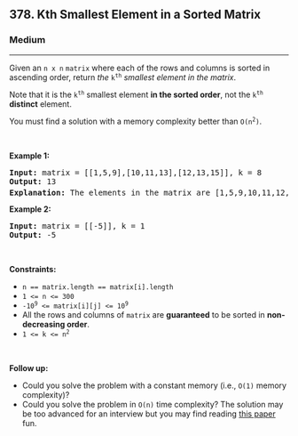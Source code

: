 <h2>378. Kth Smallest Element in a Sorted Matrix</h2><h3>Medium</h3><hr><div style="user-select: auto;"><p style="user-select: auto;">Given an <code style="user-select: auto;">n x n</code> <code style="user-select: auto;">matrix</code> where each of the rows and columns is sorted in ascending order, return <em style="user-select: auto;">the</em> <code style="user-select: auto;">k<sup style="user-select: auto;">th</sup></code> <em style="user-select: auto;">smallest element in the matrix</em>.</p>

<p style="user-select: auto;">Note that it is the <code style="user-select: auto;">k<sup style="user-select: auto;">th</sup></code> smallest element <strong style="user-select: auto;">in the sorted order</strong>, not the <code style="user-select: auto;">k<sup style="user-select: auto;">th</sup></code> <strong style="user-select: auto;">distinct</strong> element.</p>

<p style="user-select: auto;">You must find a solution with a memory complexity better than <code style="user-select: auto;">O(n<sup style="user-select: auto;">2</sup>)</code>.</p>

<p style="user-select: auto;">&nbsp;</p>
<p style="user-select: auto;"><strong style="user-select: auto;">Example 1:</strong></p>

<pre style="user-select: auto;"><strong style="user-select: auto;">Input:</strong> matrix = [[1,5,9],[10,11,13],[12,13,15]], k = 8
<strong style="user-select: auto;">Output:</strong> 13
<strong style="user-select: auto;">Explanation:</strong> The elements in the matrix are [1,5,9,10,11,12,13,<u style="user-select: auto;"><strong style="user-select: auto;">13</strong></u>,15], and the 8<sup style="user-select: auto;">th</sup> smallest number is 13
</pre>

<p style="user-select: auto;"><strong style="user-select: auto;">Example 2:</strong></p>

<pre style="user-select: auto;"><strong style="user-select: auto;">Input:</strong> matrix = [[-5]], k = 1
<strong style="user-select: auto;">Output:</strong> -5
</pre>

<p style="user-select: auto;">&nbsp;</p>
<p style="user-select: auto;"><strong style="user-select: auto;">Constraints:</strong></p>

<ul style="user-select: auto;">
	<li style="user-select: auto;"><code style="user-select: auto;">n == matrix.length == matrix[i].length</code></li>
	<li style="user-select: auto;"><code style="user-select: auto;">1 &lt;= n &lt;= 300</code></li>
	<li style="user-select: auto;"><code style="user-select: auto;">-10<sup style="user-select: auto;">9</sup> &lt;= matrix[i][j] &lt;= 10<sup style="user-select: auto;">9</sup></code></li>
	<li style="user-select: auto;">All the rows and columns of <code style="user-select: auto;">matrix</code> are <strong style="user-select: auto;">guaranteed</strong> to be sorted in <strong style="user-select: auto;">non-decreasing order</strong>.</li>
	<li style="user-select: auto;"><code style="user-select: auto;">1 &lt;= k &lt;= n<sup style="user-select: auto;">2</sup></code></li>
</ul>

<p style="user-select: auto;">&nbsp;</p>
<p style="user-select: auto;"><strong style="user-select: auto;">Follow up:</strong></p>

<ul style="user-select: auto;">
	<li style="user-select: auto;">Could you solve the problem with a constant memory (i.e., <code style="user-select: auto;">O(1)</code> memory complexity)?</li>
	<li style="user-select: auto;">Could you solve the problem in <code style="user-select: auto;">O(n)</code> time complexity? The solution may be too advanced for an interview but you may find reading <a href="http://www.cse.yorku.ca/~andy/pubs/X+Y.pdf" target="_blank" style="user-select: auto;">this paper</a> fun.</li>
</ul>
</div>